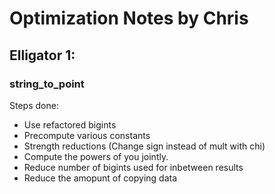 # Optimization Notes by Chris

## Elligator 1: 
### string_to_point

Steps done:


- Use refactored bigints
- Precompute various constants
- Strength reductions (Change sign instead of mult with chi)
- Compute the powers of you jointly.
- Reduce number of bigints used for inbetween results
- Reduce the amopunt of copying data
